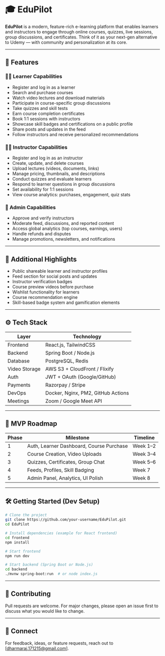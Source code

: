 # 🎓 EduPilot

**EduPilot** is a modern, feature-rich e-learning platform that enables learners and instructors to engage through online courses, quizzes, live sessions, group discussions, and certificates. Think of it as your next-gen alternative to Udemy — with community and personalization at its core.

---

## 🚀 Features

### 👩‍🎓 Learner Capabilities
- Register and log in as a learner
- Search and purchase courses
- Watch video lectures and download materials
- Participate in course-specific group discussions
- Take quizzes and skill tests
- Earn course completion certificates
- Book 1:1 sessions with instructors
- Showcase skill badges and certifications on a public profile
- Share posts and updates in the feed
- Follow instructors and receive personalized recommendations

### 🧑‍🏫 Instructor Capabilities
- Register and log in as an instructor
- Create, update, and delete courses
- Upload lectures (videos, documents, links)
- Manage pricing, thumbnails, and descriptions
- Conduct quizzes and evaluate learners
- Respond to learner questions in group discussions
- Set availability for 1:1 sessions
- View course analytics: purchases, engagement, quiz stats

### 👑 Admin Capabilities
- Approve and verify instructors
- Moderate feed, discussions, and reported content
- Access global analytics (top courses, earnings, users)
- Handle refunds and disputes
- Manage promotions, newsletters, and notifications

---

## 🧠 Additional Highlights
- Public shareable learner and instructor profiles
- Feed section for social posts and updates
- Instructor verification badges
- Course preview videos before purchase
- Wishlist functionality for learners
- Course recommendation engine
- Skill-based badge system and gamification elements

---

## ⚙️ Tech Stack

| Layer        | Technology                  |
|--------------|------------------------------|
| Frontend     | React.js, TailwindCSS        |
| Backend      | Spring Boot / Node.js        |
| Database     | PostgreSQL, Redis            |
| Video Storage| AWS S3 + CloudFront / Flixify|
| Auth         | JWT + OAuth (Google/GitHub)  |
| Payments     | Razorpay / Stripe            |
| DevOps       | Docker, Nginx, PM2, GitHub Actions |
| Meetings     | Zoom / Google Meet API       |

---

## 📌 MVP Roadmap

| Phase | Milestone                                      | Timeline   |
|-------|------------------------------------------------|------------|
| 1     | Auth, Learner Dashboard, Course Purchase       | Week 1–2   |
| 2     | Course Creation, Video Uploads                 | Week 3–4   |
| 3     | Quizzes, Certificates, Group Chat              | Week 5–6   |
| 4     | Feeds, Profiles, Skill Badging                 | Week 7     |
| 5     | Admin Panel, Analytics, UI Polish              | Week 8     |

---

## 🛠️ Getting Started (Dev Setup)

```bash
# Clone the project
git clone https://github.com/your-username/EduPilot.git
cd EduPilot

# Install dependencies (example for React frontend)
cd frontend
npm install

# Start frontend
npm run dev

# Start backend (Spring Boot or Node.js)
cd backend
./mvnw spring-boot:run  # or node index.js
```

---

## 🙌 Contributing

Pull requests are welcome. For major changes, please open an issue first to discuss what you would like to change.

---

## 🔗 Connect

For feedback, ideas, or feature requests, reach out to [dharmaraj.171215@gmail.com].
